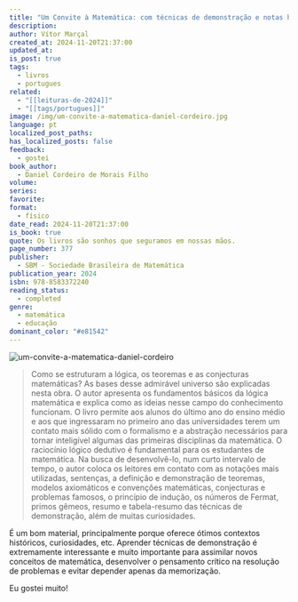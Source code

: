 ```yaml
---
title: "Um Convite à Matemática: com técnicas de demonstração e notas históricas"
description: 
author: Vítor Marçal
created_at: 2024-11-20T21:37:00
updated_at: 
is_post: true
tags:
  - livros
  - portugues
related:
  - "[[leituras-de-2024]]"
  - "[[tags/portugues]]"
image: /img/um-convite-a-matematica-daniel-cordeiro.jpg
language: pt
localized_post_paths: 
has_localized_posts: false
feedback:
  - gostei
book_author:
  - Daniel Cordeiro de Morais Filho
volume: 
series: 
favorite: 
format:
  - físico
date_read: 2024-11-20T21:37:00
is_book: true
quote: Os livros são sonhos que seguramos em nossas mãos.
page_number: 377
publisher:
  - SBM - Sociedade Brasileira de Matemática
publication_year: 2024
isbn: 978-8583372240
reading_status:
  - completed
genre:
  - matemática
  - educação
dominant_color: "#e81542"
---
```


![um-convite-a-matematica-daniel-cordeiro](img/um-convite-a-matematica-daniel-cordeiro.jpg)

> Como se estruturam a lógica, os teoremas e as conjecturas matemáticas? As bases desse admirável universo são explicadas nesta obra. O autor apresenta os fundamentos básicos da lógica matemática e explica como as ideias nesse campo do conhecimento funcionam. O livro permite aos alunos do último ano do ensino médio e aos que ingressaram no primeiro ano das universidades terem um contato mais sólido com o formalismo e a abstração necessários para tornar inteligível algumas das primeiras disciplinas da matemática.
> O raciocínio lógico dedutivo é fundamental para os estudantes de matemática. Na busca de desenvolvê-lo, num curto intervalo de tempo, o autor coloca os leitores em contato com as notações mais utilizadas, sentenças, a definição e demonstração de teoremas, modelos axiomáticos e convenções matemáticas, conjecturas e problemas famosos, o princípio de indução, os números de Fermat, primos gêmeos, resumo e tabela-resumo das técnicas de demonstração, além de muitas curiosidades.

É um bom material, principalmente porque oferece ótimos contextos históricos, curiosidades, etc. Aprender técnicas de demonstração é extremamente interessante e muito importante para assimilar novos conceitos de matemática, desenvolver o pensamento crítico na resolução de problemas e evitar depender apenas da memorização.

Eu gostei muito!